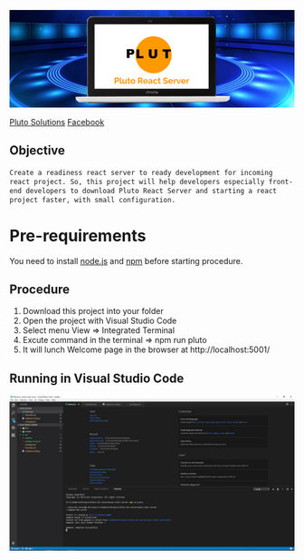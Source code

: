 ![](images/cover-pluto-react-server-center-background.png)

[Pluto Solutions](http://www.plutosols.com)
[Facebook](https://www.facebook.com/plutosols/)

## Objective
```
Create a readiness react server to ready development for incoming react project. So, this project will help developers especially front-end developers to download Pluto React Server and starting a react project faster, with small configuration.
```

# Pre-requirements
You need to install [node.js](https://nodejs.org/en/) and [npm](https://www.npmjs.com/) before starting procedure.

## Procedure
1. Download this project into your folder
2. Open the project with Visual Studio Code
3. Select menu View => Integrated Terminal
4. Excute command in the terminal => npm run pluto
5. It will lunch Welcome page in the browser at http://localhost:5001/

## Running in Visual Studio Code
![Visual Studio Code](images/visual-studio.JPG)